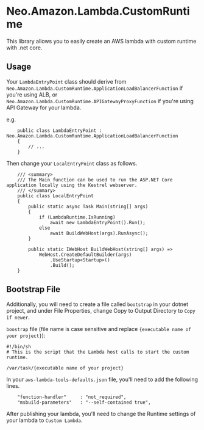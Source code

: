 ﻿# Neo.Amazon.Lambda.CustomRuntime

This library allows you to easily create an AWS lambda with custom runtime with .net core.

## Usage

Your `LambdaEntryPoint` class should derive from `Neo.Amazon.Lambda.CustomRuntime.ApplicationLoadBalancerFunction` if you're using ALB, or `Neo.Amazon.Lambda.CustomRuntime.APIGatewayProxyFunction` if you're using API Gateway for your lambda.

e.g.
```
    public class LambdaEntryPoint : Neo.Amazon.Lambda.CustomRuntime.ApplicationLoadBalancerFunction
    {
        // ...
    }
```

Then change your `LocalEntryPoint` class as follows.

```
    /// <summary>
    /// The Main function can be used to run the ASP.NET Core application locally using the Kestrel webserver.
    /// </summary>
    public class LocalEntryPoint
    {
        public static async Task Main(string[] args)
        {
            if (LambdaRuntime.IsRunning)
                await new LambdaEntryPoint().Run();
            else
                await BuildWebHost(args).RunAsync();
        }

        public static IWebHost BuildWebHost(string[] args) =>
            WebHost.CreateDefaultBuilder(args)
                .UseStartup<Startup>()
                .Build();
    }
```

## Bootstrap File

Additionally, you will need to create a file called `bootstrap` in your dotnet project, and under File Properties, change Copy to Output Directory to `Copy if newer`.

`boostrap` file (file name is case sensitive and replace `{executable name of your project}`):
```
#!/bin/sh
# This is the script that the Lambda host calls to start the custom runtime.

/var/task/{executable name of your project}
```

In your `aws-lambda-tools-defaults.json` file, you'll need to add the following lines.

```
    "function-handler"     : "not_required",
    "msbuild-parameters"   : "--self-contained true",
```

After publishing your lambda, you'll need to change the Runtime settings of your lambda to `Custom Lambda`.

